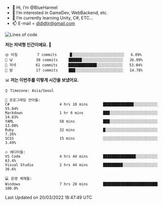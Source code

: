 - 👋 Hi, I’m @BlueHarmel
- 👀 I’m interested in GameDev, WebBackend, etc.
- 🌱 I’m currently learning Unity, C#, ETC...
- 📫 E-mail = dldjdtjr@gmail.com
  <!--START_SECTION:waka-->
![Lines of code](https://img.shields.io/badge/%EC%A0%80%EB%8A%94%20%EC%97%AC%ED%83%9C%EA%B9%8C%EC%A7%80%20-91%20Thousand%20%EC%A4%84%EC%9D%98%20%EC%BD%94%EB%93%9C%EB%A5%BC%20%EC%9E%91%EC%84%B1%ED%96%88%EC%96%B4%EC%9A%94.-blue)

**저는 저녁형 인간이에요. 🦉** 

```text
🌞 아침         7 commits      █░░░░░░░░░░░░░░░░░░░░░░░░   6.09% 
🌆 낮　         30 commits     ██████░░░░░░░░░░░░░░░░░░░   26.09% 
🌃 저녁         61 commits     █████████████░░░░░░░░░░░░   53.04% 
🌙 밤　         17 commits     ███░░░░░░░░░░░░░░░░░░░░░░   14.78%

```


📊 **저는 이번주를 이렇게 시간을 보냈어요.** 

```text
⌚︎ Timezone: Asia/Seoul

💬 프로그래밍 언어들: 
C#                       4 hrs 10 mins       ██████████████░░░░░░░░░░░   55.84% 
Markdown                 1 hr 6 mins         ███░░░░░░░░░░░░░░░░░░░░░░   14.83% 
YAML                     58 mins             ███░░░░░░░░░░░░░░░░░░░░░░   13.08% 
Ruby                     32 mins             █░░░░░░░░░░░░░░░░░░░░░░░░   7.26% 
SCSS                     15 mins             ░░░░░░░░░░░░░░░░░░░░░░░░░   3.49%

🔥 에디터들: 
VS Code                  4 hrs 44 mins       ███████████████░░░░░░░░░░   63.4% 
Visual Studio            2 hrs 44 mins       █████████░░░░░░░░░░░░░░░░   36.6%

💻 운영 체제들: 
Windows                  7 hrs 28 mins       █████████████████████████   100.0%

```


 Last Updated on 20/03/2022 18:47:49 UTC
<!--END_SECTION:waka-->
<!---
BlueHarmel/BlueHarmel is a ✨ special ✨ repository because its `README.md` (this file) appears on your GitHub profile.
You can click the Preview link to take a look at your changes.
--->

